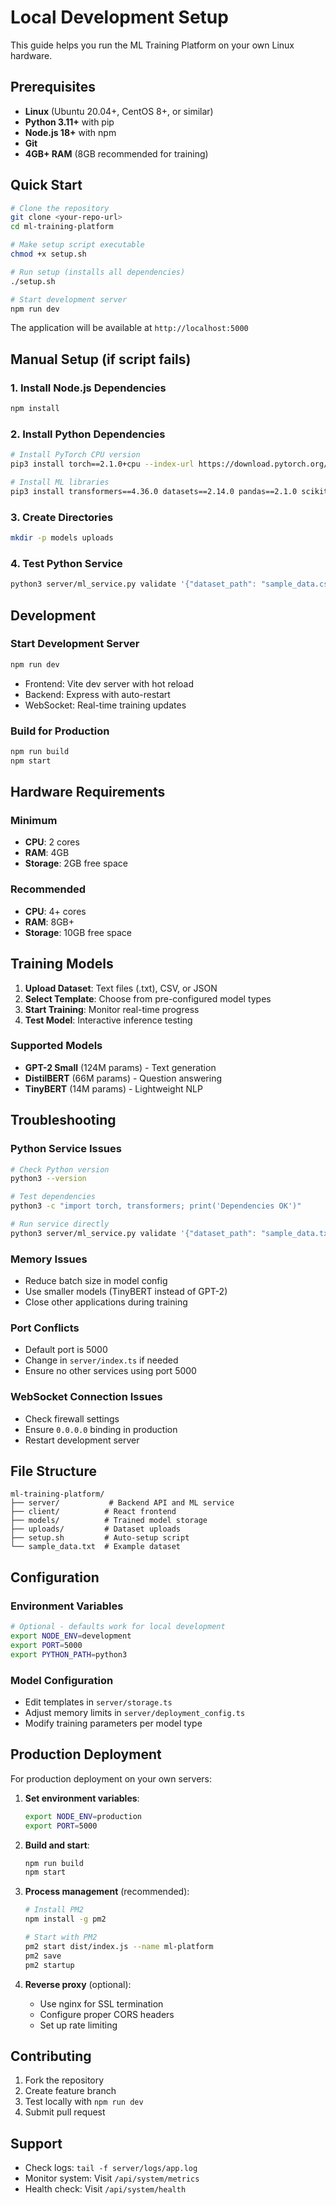 
# Local Development Setup

This guide helps you run the ML Training Platform on your own Linux hardware.

## Prerequisites

- **Linux** (Ubuntu 20.04+, CentOS 8+, or similar)
- **Python 3.11+** with pip
- **Node.js 18+** with npm
- **Git**
- **4GB+ RAM** (8GB recommended for training)

## Quick Start

```bash
# Clone the repository
git clone <your-repo-url>
cd ml-training-platform

# Make setup script executable
chmod +x setup.sh

# Run setup (installs all dependencies)
./setup.sh

# Start development server
npm run dev
```

The application will be available at `http://localhost:5000`

## Manual Setup (if script fails)

### 1. Install Node.js Dependencies
```bash
npm install
```

### 2. Install Python Dependencies
```bash
# Install PyTorch CPU version
pip3 install torch==2.1.0+cpu --index-url https://download.pytorch.org/whl/cpu

# Install ML libraries
pip3 install transformers==4.36.0 datasets==2.14.0 pandas==2.1.0 scikit-learn==1.3.0 accelerate==0.24.0
```

### 3. Create Directories
```bash
mkdir -p models uploads
```

### 4. Test Python Service
```bash
python3 server/ml_service.py validate '{"dataset_path": "sample_data.csv"}'
```

## Development

### Start Development Server
```bash
npm run dev
```
- Frontend: Vite dev server with hot reload
- Backend: Express with auto-restart
- WebSocket: Real-time training updates

### Build for Production
```bash
npm run build
npm start
```

## Hardware Requirements

### Minimum
- **CPU**: 2 cores
- **RAM**: 4GB
- **Storage**: 2GB free space

### Recommended
- **CPU**: 4+ cores
- **RAM**: 8GB+
- **Storage**: 10GB free space

## Training Models

1. **Upload Dataset**: Text files (.txt), CSV, or JSON
2. **Select Template**: Choose from pre-configured model types
3. **Start Training**: Monitor real-time progress
4. **Test Model**: Interactive inference testing

### Supported Models
- **GPT-2 Small** (124M params) - Text generation
- **DistilBERT** (66M params) - Question answering
- **TinyBERT** (14M params) - Lightweight NLP

## Troubleshooting

### Python Service Issues
```bash
# Check Python version
python3 --version

# Test dependencies
python3 -c "import torch, transformers; print('Dependencies OK')"

# Run service directly
python3 server/ml_service.py validate '{"dataset_path": "sample_data.txt"}'
```

### Memory Issues
- Reduce batch size in model config
- Use smaller models (TinyBERT instead of GPT-2)
- Close other applications during training

### Port Conflicts
- Default port is 5000
- Change in `server/index.ts` if needed
- Ensure no other services using port 5000

### WebSocket Connection Issues
- Check firewall settings
- Ensure `0.0.0.0` binding in production
- Restart development server

## File Structure
```
ml-training-platform/
├── server/           # Backend API and ML service
├── client/          # React frontend
├── models/          # Trained model storage
├── uploads/         # Dataset uploads
├── setup.sh         # Auto-setup script
└── sample_data.txt  # Example dataset
```

## Configuration

### Environment Variables
```bash
# Optional - defaults work for local development
export NODE_ENV=development
export PORT=5000
export PYTHON_PATH=python3
```

### Model Configuration
- Edit templates in `server/storage.ts`
- Adjust memory limits in `server/deployment_config.ts`
- Modify training parameters per model type

## Production Deployment

For production deployment on your own servers:

1. **Set environment variables**:
   ```bash
   export NODE_ENV=production
   export PORT=5000
   ```

2. **Build and start**:
   ```bash
   npm run build
   npm start
   ```

3. **Process management** (recommended):
   ```bash
   # Install PM2
   npm install -g pm2
   
   # Start with PM2
   pm2 start dist/index.js --name ml-platform
   pm2 save
   pm2 startup
   ```

4. **Reverse proxy** (optional):
   - Use nginx for SSL termination
   - Configure proper CORS headers
   - Set up rate limiting

## Contributing

1. Fork the repository
2. Create feature branch
3. Test locally with `npm run dev`
4. Submit pull request

## Support

- Check logs: `tail -f server/logs/app.log`
- Monitor system: Visit `/api/system/metrics`
- Health check: Visit `/api/system/health`
